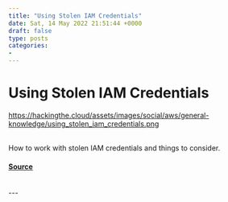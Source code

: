 ```yaml
---
title: "Using Stolen IAM Credentials"
date: Sat, 14 May 2022 21:51:44 +0000
draft: false
type: posts
categories: 
- 
---
```

# Using Stolen IAM Credentials
https://hackingthe.cloud/assets/images/social/aws/general-knowledge/using_stolen_iam_credentials.png
<br/>

<br/>
How to work with stolen IAM credentials and things to consider.

#### [Source](https://hackingthe.cloud/aws/general-knowledge/using_stolen_iam_credentials/)

<br/>
---
